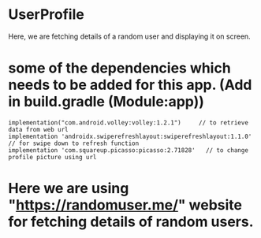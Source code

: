 # UserProfile
 Here, we are fetching details of a random user and displaying it on screen.


# some of the dependencies which needs to be added for this app. (Add in build.gradle (Module:app))

    implementation("com.android.volley:volley:1.2.1")     // to retrieve data from web url
    implementation 'androidx.swiperefreshlayout:swiperefreshlayout:1.1.0'   // for swipe down to refresh function
    implementation 'com.squareup.picasso:picasso:2.71828'   // to change profile picture using url


# Here we are using "https://randomuser.me/"  website for fetching details of random users.
